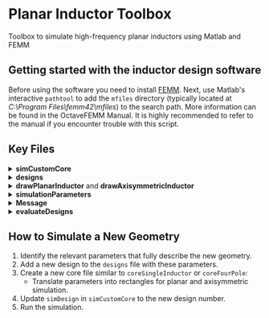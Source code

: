 # Planar Inductor Toolbox
Toolbox to simulate high-frequency planar inductors using Matlab and FEMM

## Getting started with the inductor design software
Before using the software you need to install [FEMM](https://www.femm.info/wiki/HomePage). Next, use Matlab's interactive `pathtool` to add the `mfiles` directory (typically located at *C:\Program Files\femm42\mfiles*) to the search path. More information can be found in the OctaveFEMM Manual. It is highly recommended to refer to the manual if you encounter trouble with this script.

## Key Files

<details>
<summary><strong>simCustomCore</strong></summary>
<p>Run this script to simulate a design.</p>
</details>

<details>
<summary><strong>designs</strong></summary>
<p>
All designs are specified here. A design is a fully parametrized core of a certain geometry. Each design, with its unique design number, consists of:
<ul>
<li>A set of parameters that fully describe it</li>
<li>A winding function that will be used later to draw the windings</li>
</ul>

Implemented winding functions:
<ul>
<li><code>standardWinding</code></li>
<li><code>standardWindingEdge</code></li>
<li><code>curvedWinding</code></li>
</ul>

Once parameters are specified, <code>designs</code> calls a geometry-specific function that:
<ul>
<li>Creates an array of rectangular areas for core drawing</li>
<li>Names the areas</li>
<li>Specifies properties like symmetry</li>
</ul>

Implemented core functions:
<ul>
<li><code>coreSingleInductor</code></li>
<li><code>coreFourPole</code></li>
</ul>

An <strong>Inductor</strong> object is returned.
</p>
</details>

<details>
<summary><strong>drawPlanarInductor</strong> and <strong>drawAxisymmetricInductor</strong></summary>
<p>These functions take an Inductor object and use it to create the design in FEMM.</p>
</details>

<details>
<summary><strong>simulationParameters</strong></summary>
<p>This file controls the behavior of <code>simCustomCore</code> and the FEMM solver, specifying parameters such as operating point and desired ripple.</p>
</details>

<details>
<summary><strong>Message</strong></summary>
<p>
To not only print to the console but also store output in a logfile, <code>simCustomCore</code> creates a <code>Message</code> object that prints to the console and saves to the logfile simultaneously.
</p>
</details>

<details>
<summary><strong>evaluateDesigns</strong></summary>
<p>
After simulating a few designs using <code>simCustomCore</code>, use this script to compare them.
</p>
</details>

## How to Simulate a New Geometry

1. Identify the relevant parameters that fully describe the new geometry.
2. Add a new design to the `designs` file with these parameters.
3. Create a new core file similar to `coreSingleInductor` or `coreFourPole`:
   - Translate parameters into rectangles for planar and axisymmetric simulation.
4. Update `simDesign` in `simCustomCore` to the new design number.
5. Run the simulation.